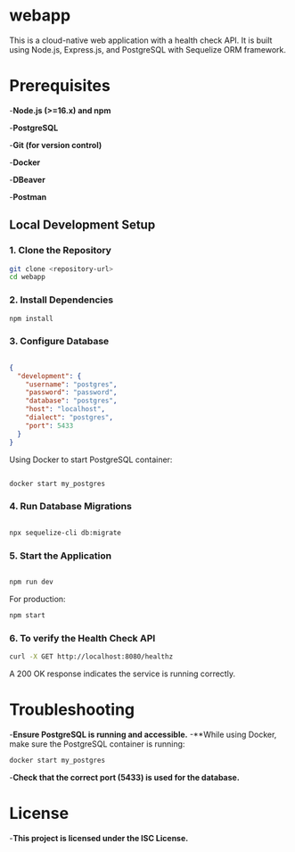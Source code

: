 # webapp

This is a cloud-native web application with a health check API. It is built using Node.js, Express.js, and PostgreSQL with Sequelize ORM framework.

# Prerequisites

-**Node.js (>=16.x) and npm**

-**PostgreSQL**

-**Git (for version control)**

-**Docker** 

-**DBeaver**

-**Postman**


## Local Development Setup

### 1. Clone the Repository

```bash
git clone <repository-url>
cd webapp
```
### 2. Install Dependencies
```bash
npm install
```
### 3. Configure Database
```json

{
  "development": {
    "username": "postgres",
    "password": "password",
    "database": "postgres",
    "host": "localhost",
    "dialect": "postgres",
    "port": 5433
  }
}
```
Using Docker to start PostgreSQL container:

```bash

docker start my_postgres
```
### 4. Run Database Migrations
```bash

npx sequelize-cli db:migrate
```
### 5. Start the Application

``` bash

npm run dev
```
For production:

```bash
npm start
```
### 6. To verify the Health Check API

``` bash
curl -X GET http://localhost:8080/healthz
```
A 200 OK response indicates the service is running correctly.

# Troubleshooting

-**Ensure PostgreSQL is running and accessible.**
-**While using Docker, make sure the PostgreSQL container is running:
``` bash
docker start my_postgres
```
-**Check that the correct port (5433) is used for the database.**

# License
-**This project is licensed under the ISC License.**






